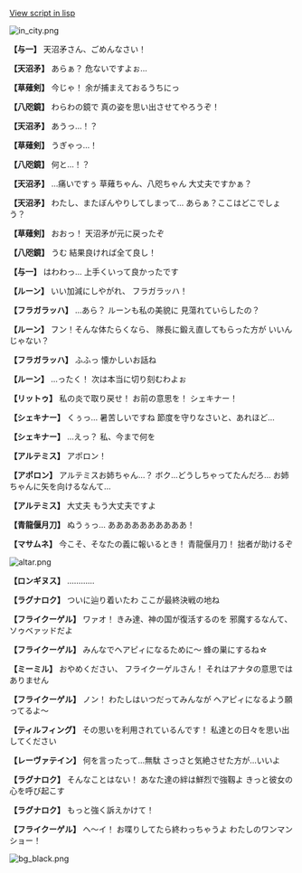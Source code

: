 [View script in lisp](../scripts/202316191.txt)

![in_city.png](../images/backgrounds/in_city.png)

**【与一】**
天沼矛さん、ごめんなさい！

**【天沼矛】**
あらぁ？
危ないですよぉ…

**【草薙剣】**
今じゃ！
余が捕まえておるうちにっ

**【八咫鏡】**
わらわの鏡で
真の姿を思い出させてやろうぞ！

**【天沼矛】**
あうっ…！？

**【草薙剣】**
うぎゃっ…！

**【八咫鏡】**
何と…！？

**【天沼矛】**
…痛いですぅ
草薙ちゃん、八咫ちゃん
大丈夫ですかぁ？

**【天沼矛】**
わたし、またぼんやりしてしまって…
あらぁ？ここはどこでしょう？

**【草薙剣】**
おおっ！
天沼矛が元に戻ったぞ

**【八咫鏡】**
うむ
結果良ければ全て良し！

**【与一】**
はわわっ…
上手くいって良かったです

**【ルーン】**
いい加減にしやがれ、
フラガラッハ！

**【フラガラッハ】**
…あら？
ルーンも私の美貌に
見蕩れていらしたの？

**【ルーン】**
フン！そんな体たらくなら、
隊長に鍛え直してもらった方が
いいんじゃない？

**【フラガラッハ】**
ふふっ
懐かしいお話ね

**【ルーン】**
…ったく！
次は本当に切り刻むわよぉ

**【リットゥ】**
私の炎で取り戻せ！
お前の意思を！
シェキナー！

**【シェキナー】**
くぅっ…
暑苦しいですね
節度を守りなさいと、あれほど…

**【シェキナー】**
…えっ？
私、今まで何を

**【アルテミス】**
アポロン！

**【アポロン】**
アルテミスお姉ちゃん…？
ボク…どうしちゃってたんだろ…
お姉ちゃんに矢を向けるなんて…

**【アルテミス】**
大丈夫
もう大丈夫ですよ

**【青龍偃月刀】**
ぬうぅっ…
ああああああああああ！

**【マサムネ】**
今こそ、そなたの義に報いるとき！
青龍偃月刀！
拙者が助けるぞ

![altar.png](../images/backgrounds/altar.png)

**【ロンギヌス】**
…………

**【ラグナロク】**
ついに辿り着いたわ
ここが最終決戦の地ね

**【フライクーゲル】**
ワァオ！
きみ達、神の国が復活するのを
邪魔するなんて、ソゥベァッドだよ

**【フライクーゲル】**
みんなでヘアピィになるために～
蜂の巣にするね☆

**【ミーミル】**
おやめください、
フライクーゲルさん！
それはアナタの意思ではありません

**【フライクーゲル】**
ノン！
わたしはいつだってみんなが
ヘアピィになるよう願ってるよ～

**【ティルフィング】**
その思いを利用されているんです！
私達との日々を思い出してください

**【レーヴァテイン】**
何を言ったって…無駄
さっさと気絶させた方が…いいよ

**【ラグナロク】**
そんなことはない！
あなた達の絆は鮮烈で強靱よ
きっと彼女の心を呼び起こす

**【ラグナロク】**
もっと強く訴えかけて！

**【フライクーゲル】**
ヘ～イ！
お喋りしてたら終わっちゃうよ
わたしのワンマンショー！

![bg_black.png](../images/backgrounds/bg_black.png)
